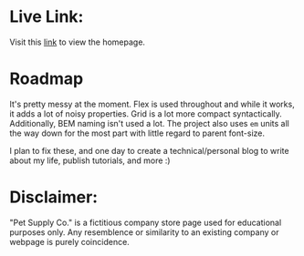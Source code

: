 # Live Link:
Visit this [link](https://1zzowiebeha.github.io/) to view the homepage.

# Roadmap

It's pretty messy at the moment.
Flex is used throughout and while it works, it adds a lot of noisy properties. Grid is a lot more compact syntactically.
Additionally, BEM naming isn't used a lot. The project also uses `em` units all the way down for the most part with little regard to parent font-size.

I plan to fix these, and one day to create a technical/personal blog to write about my life, publish tutorials, and more :)

# Disclaimer:

"Pet Supply Co." is a fictitious company store page used for educational purposes only. Any resemblence or similarity to an existing company or webpage is purely coincidence.
